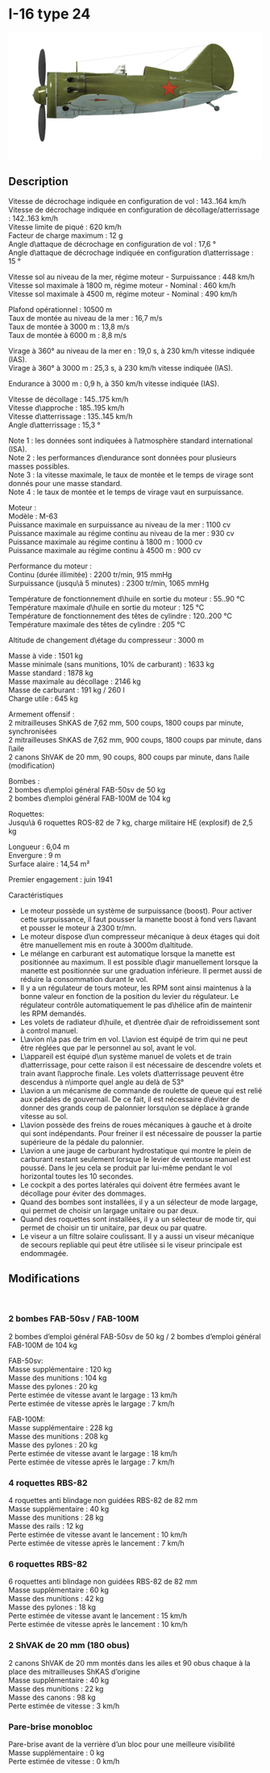 # I-16 type 24  
  
![i16t24](../images/i16t24.png)  
  
## Description  
  
Vitesse de décrochage indiquée en configuration de vol : 143..164 km/h  
Vitesse de décrochage indiquée en configuration de décollage/atterrissage : 142..163 km/h  
Vitesse limite de piqué : 620 km/h  
Facteur de charge maximum : 12 g  
Angle d\attaque de décrochage en configuration de vol : 17,6 °  
Angle d\attaque de décrochage indiquée en configuration d\atterrissage : 15 °  
  
Vitesse sol au niveau de la mer, régime moteur - Surpuissance : 448 km/h  
Vitesse sol maximale à 1800 m, régime moteur - Nominal : 460 km/h  
Vitesse sol maximale à 4500 m, régime moteur - Nominal : 490 km/h  
  
Plafond opérationnel : 10500 m  
Taux de montée au niveau de la mer : 16,7 m/s  
Taux de montée à 3000 m : 13,8 m/s  
Taux de montée à 6000 m : 8,8 m/s  
  
Virage à 360° au niveau de la mer en : 19,0 s, à 230 km/h vitesse indiquée (IAS).  
Virage à 360° à 3000 m : 25,3 s, à 230 km/h vitesse indiquée (IAS).  
  
Endurance à 3000 m : 0,9 h, à 350 km/h vitesse indiquée (IAS).  
  
Vitesse de décollage : 145..175 km/h  
Vitesse d\approche : 185..195 km/h  
Vitesse d\atterrissage : 135..145 km/h  
Angle d\atterrissage : 15,3 °  
  
Note 1 : les données sont indiquées à l\atmosphère standard international (ISA).  
Note 2 : les performances d\endurance sont données pour plusieurs masses possibles.  
Note 3 : la vitesse maximale, le taux de montée et le temps de virage sont donnés pour une masse standard.  
Note 4 : le taux de montée et le temps de virage vaut en surpuissance.  
  
Moteur :  
Modèle : M-63  
Puissance maximale en surpuissance au niveau de la mer : 1100 cv  
Puissance maximale au régime continu au niveau de la mer : 930 cv  
Puissance maximale au régime continu à 1800 m : 1000 cv  
Puissance maximale au régime continu à 4500 m : 900 cv  
  
Performance du moteur :  
Continu (durée illimitée) : 2200 tr/min, 915 mmHg  
Surpuissance (jusqu\à 5 minutes) : 2300 tr/min, 1065 mmHg  
  
Température de fonctionnement d\huile en sortie du moteur : 55..90 °C  
Température maximale d\huile en sortie du moteur : 125 °C  
Température de fonctionnement des têtes de cylindre : 120..200 °C  
Température maximale des têtes de cylindre : 205 °C  
  
Altitude de changement d\étage du compresseur : 3000 m  
  
Masse à vide : 1501 kg  
Masse minimale (sans munitions, 10% de carburant) : 1633 kg  
Masse standard : 1878 kg  
Masse maximale au décollage : 2146 kg  
Masse de carburant : 191 kg / 260 l  
Charge utile : 645 kg  
  
Armement offensif :  
2 mitrailleuses ShKAS de 7,62 mm, 500 coups, 1800 coups par minute, synchronisées  
2 mitrailleuses ShKAS de 7,62 mm, 900 coups, 1800 coups par minute, dans l\aile  
2 canons ShVAK de 20 mm, 90 coups, 800 coups par minute, dans l\aile (modification)  
  
Bombes :  
2 bombes d\emploi général FAB-50sv de 50 kg  
2 bombes d\emploi général FAB-100M de 104 kg  
  
Roquettes:  
Jusqu\à 6 roquettes ROS-82 de 7 kg, charge militaire HE (explosif) de 2,5 kg  
  
Longueur : 6,04 m  
Envergure : 9 m  
Surface alaire : 14,54 m²  
  
Premier engagement : juin 1941  
  
Caractéristiques  
- Le moteur possède un système de surpuissance (boost). Pour activer cette surpuissance, il faut pousser la manette boost à fond vers l\avant et pousser le moteur à 2300 tr/mn.  
- Le moteur dispose d\un compresseur mécanique à deux étages qui doit être manuellement mis en route à 3000m d\altitude.  
- Le mélange en carburant est automatique lorsque la manette est positionnée au maximum. Il est possible d\agir manuellement lorsque la manette est positionnée sur une graduation inférieure. Il permet aussi de réduire la consommation durant le vol.  
- Il y a un régulateur de tours moteur, les RPM sont ainsi maintenus à la bonne valeur en fonction de la position du levier du régulateur. Le régulateur contrôle automatiquement le pas d\hélice afin de maintenir les RPM demandés.  
- Les volets de radiateur d\huile, et d\entrée d\air de refroidissement sont à control manuel.  
- L\avion n\a pas de trim en vol. L\avion est équipé de trim qui ne peut être réglées que par le personnel au sol, avant le vol.  
- L\appareil est équipé d\un système manuel de volets et de train d\atterrissage, pour cette raison il est nécessaire de descendre volets et train avant l\approche finale. Les volets d\atterrissage peuvent être descendus à n\importe quel angle au delà de 53°  
- L\avion a un mécanisme de commande de roulette de queue qui est relié aux pédales de gouvernail. De ce fait, il est nécessaire d\éviter de donner des grands coup de palonnier lorsqu\on se déplace à grande vitesse au sol.  
- L\avion possède des freins de roues mécaniques à gauche et à droite qui sont indépendants. Pour freiner il est nécessaire de pousser la partie supérieure de la pédale du palonnier.  
- L\avion a une jauge de carburant hydrostatique qui montre le plein de carburant restant seulement lorsque le levier de ventouse manuel est poussé. Dans le jeu cela se produit par lui-même pendant le vol horizontal toutes les 10 secondes.  
- Le cockpit a des portes latérales qui doivent être fermées avant le décollage pour éviter des dommages.  
- Quand des bombes sont installées, il y a un sélecteur de mode largage, qui permet de choisir un largage unitaire ou par deux.  
- Quand des roquettes sont installées, il y a un sélecteur de mode tir, qui permet de choisir un tir unitaire, par deux ou par quatre.  
- Le viseur a un filtre solaire coulissant. Il y a aussi un viseur mécanique de secours repliable qui peut être utilisée si le viseur principale est endommagée.  
  
## Modifications  
  ﻿
  
  
### 2 bombes FAB-50sv / FAB-100M  
  
2 bombes d’emploi général FAB-50sv de 50 kg / 2 bombes d’emploi général FAB-100M de 104 kg  
  
FAB-50sv:  
Masse supplémentaire : 120 kg  
Masse des munitions : 104 kg  
Masse des pylones : 20 kg  
Perte estimée de vitesse avant le largage : 13 km/h  
Perte estimée de vitesse après le largage : 7 km/h  
  
FAB-100M:  
Masse supplémentaire : 228 kg  
Masse des munitions : 208 kg  
Masse des pylones : 20 kg  
Perte estimée de vitesse avant le largage : 18 km/h  
Perte estimée de vitesse après le largage : 7 km/h  ﻿
  
  
### 4 roquettes RBS-82  
  
4 roquettes anti blindage non guidées RBS-82 de 82 mm  
Masse supplémentaire : 40 kg  
Masse des munitions : 28 kg  
Masse des rails : 12 kg  
Perte estimée de vitesse avant le lancement : 10 km/h  
Perte estimée de vitesse après le lancement : 7 km/h  ﻿
  
  
### 6 roquettes RBS-82  
  
6 roquettes anti blindage non guidées RBS-82 de 82 mm  
Masse supplémentaire : 60 kg  
Masse des munitions : 42 kg  
Masse des pylones : 18 kg  
Perte estimée de vitesse avant le lancement : 15 km/h  
Perte estimée de vitesse après le lancement : 10 km/h  ﻿
  
  
### 2 ShVAK de 20 mm (180 obus)  
  
2 canons ShVAK de 20 mm montés dans les ailes et 90 obus chaque à la place des mitrailleuses ShKAS d’origine  
Masse supplémentaire : 40 kg  
Masse des munitions : 22 kg  
Masse des canons : 98 kg  
Perte estimée de vitesse : 3 km/h  ﻿
  
  
### Pare-brise monobloc  
  
Pare-brise avant de la verrière d’un bloc pour une meilleure visibilité  
Masse supplémentaire : 0 kg  
Perte estimée de vitesse : 0 km/h  